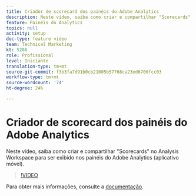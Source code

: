 ```yaml
---
title: Criador de scorecard dos painéis do Adobe Analytics
description: Neste vídeo, saiba como criar e compartilhar "Scorecards" no Analysis Workspace para ser exibido nos painéis do Adobe Analytics (aplicativo móvel).
feature: Painéis do Analytics
topics: null
activity: setup
doc-type: feature video
team: Technical Marketing
kt: 5286
role: Profissional
level: Iniciante
translation-type: tm+mt
source-git-commit: f3b3fa7d91b0cb21005b57768ca23ed6700fcc03
workflow-type: tm+mt
source-wordcount: '74'
ht-degree: 24%

---
```



# Criador de scorecard dos painéis do Adobe Analytics

Neste vídeo, saiba como criar e compartilhar &quot;Scorecards&quot; no Analysis Workspace para ser exibido nos painéis do Adobe Analytics (aplicativo móvel).

>[!VIDEO](https://video.tv.adobe.com/v/34544/?quality=12)

Para obter mais informações, consulte a [documentação](https://docs.adobe.com/help/pt-BR/analytics/analyze/mobapp/home.html).

